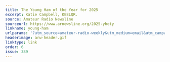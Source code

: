 ```yaml
---
title: The Young Ham of the Year for 2025
excerpt: Katie Campbell, KE8LQR.
source: Amateur Radio Newsline
sourceurl: https://www.arnewsline.org/2025-yhoty
linkname: young-ham
urlparams: '?utm_source=amateur-radio-weekly&utm_medium=email&utm_campaign=newsletter'
headerimage: arw-header.gif
linktype: link
order: 6
issue: 389
---
```

